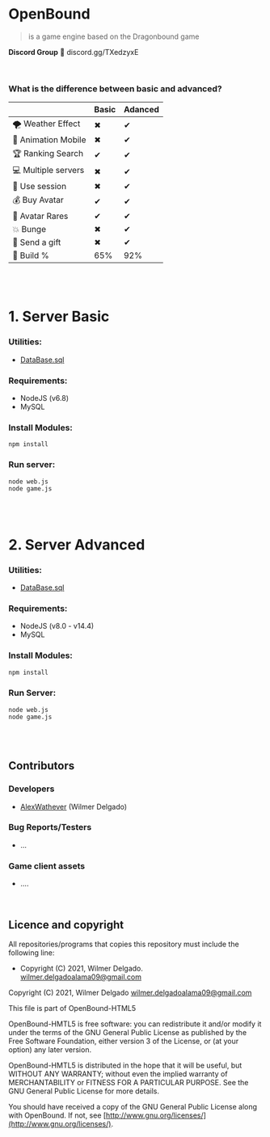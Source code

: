 
# OpenBound 
> is a game engine based on the Dragonbound game

**Discord Group** :speech_balloon: discord.gg/TXedzyxE

<br>

### What is the difference between basic and advanced?


||Basic|Adanced|
|--|--|--|
| 🌪 Weather Effect |✖ | ✔ |
| 🚜 Animation Mobile |✖  | ✔ |
| 🏆 Ranking Search |✔ | ✔ |
| 💻 Multiple servers |✖  | ✔ |
| 🍪 Use session | ✖ | ✔ |
| 💰 Buy Avatar | ✔ | ✔ |
| 👚 Avatar Rares| ✔ | ✔ |
| 💥 Bunge | ✖ | ✔ |
| 🎁 Send a gift | ✖ | ✔ |
| 🔧 Build % | 65% | 92% |

<br><br>
# 1. Server Basic

### Utilities:
- [DataBase.sql](https://github.com/alexwathever/Openbound-HTML5/blob/main/Client%20-%20Basic%20-%20v1-119/DataBase/dragonbound.sql)

### Requirements:
- NodeJS (v6.8)
- MySQL

### Install Modules:
```
npm install
```

### Run server:
```
node web.js
node game.js
```
<br><br>
# 2. Server Advanced
### Utilities:
- [DataBase.sql](https://github.com/alexwathever/Openbound-HTML5/blob/main/Client%20-%20Advanced%20-%20v120/DataBase/game.sql)

### Requirements:
- NodeJS (v8.0 - v14.4)
- MySQL

### Install Modules:
```bash
npm install
```

### Run Server:
```
node web.js
node game.js
```
<br><br>
## Contributors

### Developers

-   [AlexWathever](https://github.com/WickedPeanuts/)  (Wilmer Delgado)


### Bug Reports/Testers

-   ...

### Game client assets

- ....
<br>

## Licence and copyright

All repositories/programs that copies this repository must include the following line:

-   Copyright (C) 2021, Wilmer Delgado.  [wilmer.delgadoalama09@gmail.com](mailto:wilmer.delgadoalama09@gmail.com)

Copyright (C) 2021, Wilmer Delgado  [wilmer.delgadoalama09@gmail.com](mailto:wilmer.delgadoalama09@gmail.com)

This file is part of OpenBound-HTML5

OpenBound-HMTL5 is free software: you can redistribute it and/or modify it under the terms of the GNU General Public License as published by the Free Software Foundation, either version 3 of the License, or (at your option) any later version.

OpenBound-HMTL5 is distributed in the hope that it will be useful, but WITHOUT ANY WARRANTY; without even the implied warranty of MERCHANTABILITY or FITNESS FOR A PARTICULAR PURPOSE. See the GNU General Public License for more details.

You should have received a copy of the GNU General Public License along with OpenBound. If not, see  [http://www.gnu.org/licenses/](http://www.gnu.org/licenses/).
